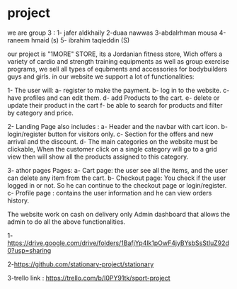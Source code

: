 # project

we are group 3 : 1- jafer aldkhaily 2-duaa nawwas 3-abdalrhman mousa 4-raneem hmaid (s) 5- ibrahim taqieddin (S)

our project is "1MORE" STORE, its a Jordanian fitness store, Wich offers a variety of cardio and strength training equipments as well as group exercise programs, we sell all types of equbments and accessories for bodybuilders guys and girls. in our website we support a lot of functionalities:

1- The user will: a- register to make the payment. b- log in to the website. c- have profiles and can edit them. d- add Products to the cart. e- delete or update their product in the cart f- be able to search for products and filter by category and price.

2- Landing Page also includes : a- Header and the navbar with cart icon. b- login/register button for visitors only. c- Section for the offers and new arrival and the discount. d- The main categories on the website must be clickable, When the customer click on a single category will go to a grid view then will show all the products assigned to this category.

3- athor pages Pages: a- Cart page: the user see all the items, and the user can delete any item from the cart. b- Checkout page: You check if the user logged in or not. So he can continue to the checkout page or login/register. c- Profile page : contains the user information and he can view orders history.

The website work on cash on delivery only
Admin dashboard that allows the admin to do all the above functionalities.


1-https://drive.google.com/drive/folders/1BafjYp4lk1pOwF4jyBYsbSsStIuZ92d0?usp=sharing 



2-https://github.com/stationary-project/stationary


3-trello link : https://trello.com/b/I0PY91tk/sport-project

